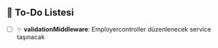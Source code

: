 ## 📝 To-Do Listesi

- [ ] ✨ **validationMiddleware**: Employercontroller düzenlenecek service taşınacak
<!-- - [ ] 🐛 **Hata Düzelt**: Giriş formundaki hata mesajlarını düzelt.
- [ ] 📈 **Performans İyileştirmesi**: Veritabanı sorgularını optimize et.
- [ ] 🧹 **Kod Temizliği**: Gereksiz dosyaları ve kodları temizle.
- [ ] 📚 **Dokümantasyon Güncelle**: API dokümantasyonunu güncelle ve eksik kısımları tamamla. -->